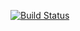 [![Build Status](https://travis-ci.org/community-polymer-elements/community-polymer-elements.github.io.svg)](https://travis-ci.org/community-polymer-elements/community-polymer-elements.github.io)
